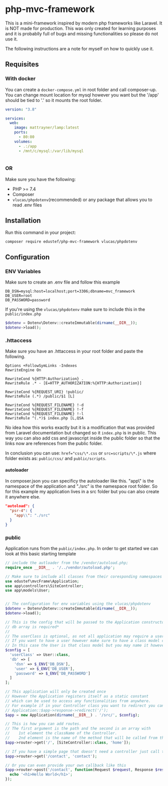# php-mvc-framework

This is a mini-framework inspired by modern php frameworks like Laravel.
It is NOT made for production. This was only created for learning purposes and it is probablly full of bugs and missing functionalities so please do not use it.

The following instructions are a note for myself on how to quickly use it.

## Requisites

### With docker

You can create a `docker-compose.yml` in root folder and call composer-up. You can change mount location for mysql however you want but the '/app' should be tied to '.' so it mounts the root folder. 

```yml
version: "3.8"

services:
  web:
    image: mattrayner/lamp:latest
    ports: 
      - 80:80
    volumes:
      - .:/app
      - /mnt/c/mysql:/var/lib/mysql
    
```

### OR

Make sure you have the following:
 - PHP >= 7.4
 - Composer 
 - `vlucas/phpdotenv`(recommended) or any package that allows you to read .env files

## Installation

Run this command in your project:

`composer require edustef/php-mvc-framework vlucas/phpdotenv`

## Configuration

### ENV Variables
Make sure to create an .env file and follow this example
```
DB_DSN=mysql:host=localhost;port=3306;dbname=mvc_framework
DB_USER=root
DB_PASSWORD=password
```

If you're using the `vlucas/phpdotenv` make sure to include this in the `public/index.php`

```php
$dotenv = Dotenv\Dotenv::createImmutable(dirname(__DIR__));
$dotenv->load();
```

### .httaccess

Make sure you have an .httaccess in your root folder and paste the following.
```
Options +FollowSymLinks -Indexes
RewriteEngine On

RewriteCond %{HTTP:Authorization} .
RewriteRule .* - [E=HTTP_AUTHORIZATION:%{HTTP:Authorization}]

RewriteCond %{REQUEST_URI} !public/
RewriteRule (.*) /public/$1 [L]

RewriteCond %{REQUEST_FILENAME} !-d
RewriteCond %{REQUEST_FILENAME} !-f
RewriteCond %{REQUEST_FILENAME} !-l
RewriteRule ^(.*)$ index.php [L,QSA
```

No idea how this works exactly but it is a modification that was provided from Laravel documentation but changed so it `index.php` is in public. 
This way you can also add css and javascript inside the public folder so that the links now are references from the public folder. 

In conclusion you can use: `href="css/\*.css` or `src=scripts/\*.js` where folder exists as: `public/css/` and `public/scripts`.

#### autoloader 

In composer.json you can specificy the autoloader like this. "app\\" is the namespace of the application and "./src" is the namespace root folder. So for this example my application lives in a src folder but you can also create it anywhere else.

```json
"autoload": {
  "psr-4": {
    "app\\": "./src"
  }
}
```

### public

Application runs from the `public/index.php`. In order to get started we can look at this basic starting template

```php
// include the autloader from the /vendor/autoload.php;
require_once __DIR__ . '/../vendor/autoload.php';

// Make sure to include all classes from their coresponding namespaces
use edustef\mvcFrame\Application;
use app\controllers\SiteController;
use app\models\User;


// The configuration for env variables using the vlucas/phpdotenv
$dotenv = Dotenv\Dotenv::createImmutable(dirname(__DIR__));
$dotenv->load();

// This is the config that will be passed to the Application constructor
// db array is required*
// 
// The userClass is optional, as not all application may require a user
// If you want to have a user however make sure to have a class model created which extends DatabaseModel. 
// In this case the User is that class model but you may name it however you want
$config = [
  'userClass' => User::class,
  'db' => [
    'dsn' => $_ENV['DB_DSN'],
    'user' => $_ENV['DB_USER'],
    'password' => $_ENV['DB_PASSWORD']
  ]
];

// This application will only be created once
// However the Application registers itself as a static constant
// which can be used to access any functionalities from anywhere. 
// For example if in your Controller class you want to redirect you can call
// Application::$app->response->redirect('/');
$app = new Application(dirname(__DIR__) . '/src/', $config);

// This is how you can add routes. 
// The first argument is the path and the second is an array with 
//    1st element the className of the Controller. 
//    2nd element is the name of the method that will be called from the Controller.
$app->router->get('/', [SiteController::class, 'home']);

// If you have a simple page that doesn't need a controller just call the path and the name of the view.
$app->router->get('/contact', 'contact');

// Or you can even provide your own callback like this
$app->router->post('/contact', function(Request $request, Response $response) {
  echo '<h1>Hello World</h1>';
});
```